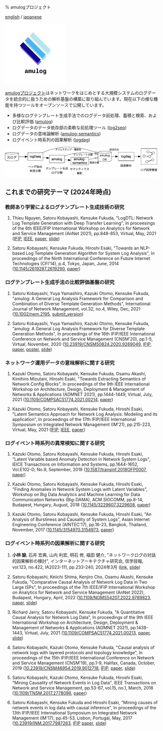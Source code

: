 % amulogプロジェクト

[english](./amulog.html) / [japanese](./amulog_ja.html)

<img src="./amulogo.png" width="200">

[amulogプロジェクト](https://github.com/amulog)はネットワークをはじめとする大規模システムのログデータを統合的に扱うための解析基盤の構築に取り組んでいます。現在以下の様な機能を持つツールをオープンソースで公開しています。

- 多様なログテンプレート生成手法でのログデータ前処理、蓄積と検索、および比較評価 ([amulog](https://github.com/amulog/amulog))
- ログデータのデータ依存部の柔軟な前処理ツール ([log2seq](https://github.com/amulog/log2seq))
- ログデータの意味論解析 ([amulog-semantics](https://github.com/amulog/amulog-semantics))
- ログイベント時系列の因果解析 ([logdag](https://github.com/amulog/logdag))

![](./amulog_implementation_ja.png)

## これまでの研究テーマ (2024年時点)

### 教師あり学習によるログテンプレート生成技術の研究

1. Thieu Nguyen, Satoru Kobayashi, Kensuke Fukuda, "LogDTL: Network Log Template Generation with Deep Transfer Learning", In proceesings of the 6th IEEE/IFIP International Workshop on Analytics for Network and Service Management (AnNet 2021), pp.848-853, Virtual, May, 2021 ([IFIP](http://dl.ifip.org/db/conf/im/im2021-ws1-annet/index.html), [IEEE](https://ieeexplore.ieee.org/document/9464068), [paper](papers/thieu_annet2021.pdf), [slide](papers/annet2021.pdf))

1. Satoru Kobayashi, Kensuke Fukuda, Hiroshi Esaki, "Towards an NLP-based Log Template Generation Algorithm for System Log Analysis", In proceedings of the Ninth International Conference on Future Internet Technologies (CFI'14), p.4, Tokyo, Japan, June, 2014 ([10.1145/2619287.2619290](https://doi.org/10.1145/2619287.2619290), [paper](papers/cfi2014.pdf))

### ログテンプレート生成手法の比較評価基盤の研究

1. Satoru Kobayashi, Yuya Yamashiro, Kazuki Otomo, Kensuke Fukuda, "amulog: A General Log Analysis Framework for Comparison and Combination of Diverse Template Generation Methods", International Journal of Network Management, vol.32, no.4, Wiley, Dec, 2021 ([10.1002/nem.2195](http://doi.org/10.1002/nem.2195), [submit_version](papers/ijnm2021_submit.pdf))

1. Satoru Kobayashi, Yuya Yamashiro, Kazuki Otomo, Kensuke Fukuda, "amulog: A General Log Analysis Framework for Diverse Template Generation Methods", In proceedings of the 16th IFIP/IEEE International Conference on Network and Service Management (CNSM'20), pp.1-5, Virtual, November, 2020 ([10.23919/CNSM50824.2020.9269049](https://doi.org/10.23919/CNSM50824.2020.9269049), [IFIP](http://dl.ifip.org/db/conf/cnsm/cnsm2020/index.html), [paper](papers/cnsm2020.pdf), [poster](papers/cnsm2020_poster.pdf), [slide](papers/cnsm2020_slide.pdf))

### ネットワーク運用データの意味解析に関する研究

1. Kazuki Otomo, Satoru Kobayashi, Kensuke Fukuda, Osamu Akashi, Kimihiro Mizutani, Hiroshi Esaki, "Towards Extracting Semantics of Network Config Blocks", In proceedings of the 9th IEEE International Workshop on Architecture, Design, Deployment & Management of Networks & Applications (ADMNET 2021), pp.1444-1449, Virtual, July, 2021 ([10.1109/COMPSAC51774.2021.00214](https://doi.org/10.1109/COMPSAC51774.2021.00214), [paper](papers/otomo_admnet2021.pdf))

1. Kazuki Otomo, Satoru Kobayashi, Kensuke Fukuda, Hiroshi Esaki, "Latent Semantics Approach for Network Log Analysis: Modeling and its application", In proceedings of the 17th IFIP/IEEE International Symposium on Integrated Network Management (IM'21), pp.215-223, Virtual, May, 2021 ([IFIP](http://dl.ifip.org/db/conf/im/im2021/index.html), [IEEE](https://ieeexplore.ieee.org/document/9464048), [paper](papers/otomo_im2021.pdf))

### ログイベント時系列の異常検知に関する研究

1. Kazuki Otomo, Satoru Kobayashi, Kensuke Fukuda, Hiroshi Esaki, "Latent Variable based Anomaly Detection in Network System Logs", IEICE Transactions on Information and Systems, pp.1644-1652, Vol.E102-D, No.9, September, 2019 ([10.1587/transinf.2018OFP0007](https://doi.org/10.1587/transinf.2018OFP0007), [paper](papers/otomo_ieice2019.pdf))

1. Kazuki Otomo, Satoru Kobayashi, Kensuke Fukuda, Hiroshi Esaki, "Finding Anomalies in Network System Logs with Latent Variables", Workshop on Big Data Analytics and Machine Learning for Data Communication Networks (Big-DAMA), ACM SIGCOMM, pp.8-14, Budapest, Hungary, August, 2018 ([10.1145/3229607.3229608](https://doi.org/10.1145/3229607.3229608), [paper](papers/otomo_bigdama2018.pdf))

1. Kazuki Otomo, Satoru Kobayashi, Kensuke Fukuda, Hiroshi Esaki, "An Analysis of Burstiness and Causality of System Logs", Asian Internet Engineering Conference (AINTEC'17), pp.16-23, Bangkok, Thailand, November, 2017 ([10.1145/3154970.3154973](https://doi.org/10.1145/3154970.3154973), [paper](papers/otomo_aintec2017.pdf))

### ログイベント時系列の因果解析に関する研究

1. __小林 諭__, 石井 宏典, 山内 利宏, 明石 修, 福田 健介, "ネットワークログの対話的因果解析の検討", インターネットアーキテクチャ研究会, 信学技報, vol.123, no.422, IA2023-111, pp.233-240, 2024年3月 ([link](https://ken.ieice.org/ken/paper/202403135c1v/), [slide](papers/sat_ia202403_slide.pdf))

1. Satoru Kobayashi, Keiichi Shima, Kenjiro Cho, Osamu Akashi, Kensuke Fukuda, "Comparative Causal Analysis of Network Log Data in Two Large ISPs", In proceedings of the 7th IEEE/IFIP International Workshop on Analytics for Network and Service Management (AnNet 2022), Budapest, Hungary, April, 2022 ([10.1109/NOMS54207.2022.9789823](https://doi.org/10.1109/NOMS54207.2022.9789823), [paper](papers/annet2022.pdf), [slide](papers/annet2022_slide.pdf))

1. Richard Jarry, Satoru Kobayashi, Kensuke Fukuda, "A Quantitative Causal Analysis for Network Log Data", In proceedings of the 9th IEEE International Workshop on Architecture, Design, Deployment & Management of Networks & Applications (ADMNET 2021), pp.1438-1443, Virtual, July, 2021 ([10.1109/COMPSAC51774.2021.00213](https://doi.org/10.1109/COMPSAC51774.2021.00213), [paper](papers/richard_admnet2021.pdf), [slide](papers/admnet2021.pdf))

1. Satoru Kobayashi, Kazuki Otomo, Kensuke Fukuda, "Causal analysis of network logs with layered protocols and topology knowledge", In proceedings of the 15th IFIP/IEEE International Conference on Network and Service Management (CNSM'19), pp.1-9, Halifax, Canada, October, 2019 ([10.23919/CNSM46954.2019.9012718](https://doi.org/10.23919/CNSM46954.2019.9012718), [IFIP](http://dl.ifip.org/db/conf/cnsm/cnsm2019/index.html), [paper](papers/cnsm2019.pdf), [slide](papers/cnsm2019_slide.pdf))

1. Satoru Kobayashi, Kazuki Otomo, Kensuke Fukuda, Hiroshi Esaki, "Mining Causality of Network Events in Log Data", IEEE Transactions on Network and Service Management, pp.53-67, vol.15, no.1, March, 2018 ([10.1109/TNSM.2017.2778096](https://doi.org/10.1109/TNSM.2017.2778096), [paper](papers/tnsm2018.pdf))

1. Satoru Kobayashi, Kensuke Fukuda and Hiroshi Esaki, "Mining causes of network events in log data with causal inference", In proceedings of the 13th IFIP/IEEE International Symposium on Integrated Network Management (IM'17), pp.45-53, Lisbon, Portugal, May, 2017 ([10.23919/INM.2017.7987263](https://doi.org/10.23919/INM.2017.7987263), [IFIP](http://dl.ifip.org/db/conf/im/im2017/index.html) [paper](papers/im2017.pdf), [slide](papers/im2017_slide.pdf))


